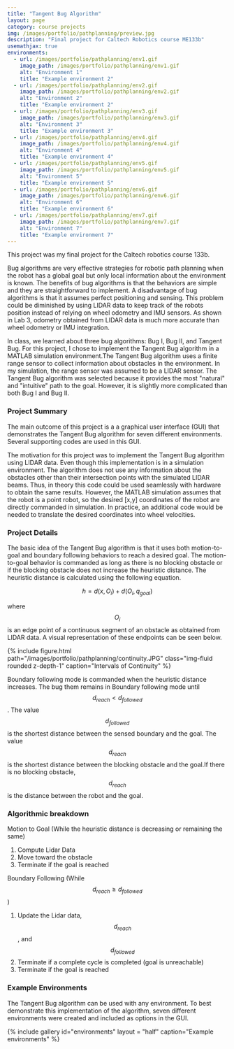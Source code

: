 ```yaml
---
title: "Tangent Bug Algorithm"
layout: page
category: course projects
img: /images/portfolio/pathplanning/preview.jpg
description: "Final project for Caltech Robotics course ME133b"
usemathjax: true
environments:
  - url: /images/portfolio/pathplanning/env1.gif
    image_path: /images/portfolio/pathplanning/env1.gif
    alt: "Environment 1"
    title: "Example environment 2"
  - url: /images/portfolio/pathplanning/env2.gif
    image_path: /images/portfolio/pathplanning/env2.gif
    alt: "Environment 2"
    title: "Example environment 2"
  - url: /images/portfolio/pathplanning/env3.gif
    image_path: /images/portfolio/pathplanning/env3.gif
    alt: "Environment 3"
    title: "Example environment 3"
  - url: /images/portfolio/pathplanning/env4.gif
    image_path: /images/portfolio/pathplanning/env4.gif
    alt: "Environment 4"
    title: "Example environment 4"
  - url: /images/portfolio/pathplanning/env5.gif
    image_path: /images/portfolio/pathplanning/env5.gif
    alt: "Environment 5"
    title: "Example environment 5"
  - url: /images/portfolio/pathplanning/env6.gif
    image_path: /images/portfolio/pathplanning/env6.gif
    alt: "Environment 6"
    title: "Example environment 6"
  - url: /images/portfolio/pathplanning/env7.gif
    image_path: /images/portfolio/pathplanning/env7.gif
    alt: "Environment 7"
    title: "Example environment 7"
---
```


This project was my final project for the Caltech robotics course 133b.

Bug algorithms are very effective strategies for robotic path planning when the robot has a global goal but only local information about the environment is known. The benefits of bug algorithms is that the behaviors are simple and they are straightforward to implement. A disadvantage of bug algorithms is that it assumes perfect positioning and sensing. This problem could be diminished by using LIDAR data to keep track of the robots position instead of relying on wheel odometry and IMU sensors. As shown in Lab 3, odometry obtained from LIDAR data is much more accurate than wheel odometry or IMU integration.

In class, we learned about three bug algorithms: Bug I, Bug II, and Tangent Bug. For this project, I chose to implement the Tangent Bug algorithm in a MATLAB simulation environment.The Tangent Bug algorithm uses a finite range sensor to collect information about obstacles in the environment. In my simulation, the range sensor was assumed to be a LIDAR sensor. The Tangent Bug algorithm was selected because it provides the most "natural" and "intuitive" path to the goal. However, it is slightly more complicated than both Bug I and Bug II. 

### Project Summary
The main outcome of this project is a a graphical user interface (GUI) that demonstrates the Tangent Bug algorithm for seven different environments. Several supporting codes are used in this GUI.

The motivation for this project was to implement the Tangent Bug algorithm using LIDAR data. Even though this implementation is in a simulation environment. The algorithm does not use any information about the obstacles other than their intersection points with the simulated LIDAR beams. Thus, in theory this code could be used seamlessly with hardware to obtain the same results. However, the MATLAB simulation assumes that the robot is a point robot, so the desired [x,y] coordinates of the robot are directly commanded in simulation. In practice, an additional code would be needed to translate the desired coordinates into wheel velocities. 

### Project Details
The basic idea of the Tangent Bug algorithm is that it uses both motion-to-goal and boundary following behaviors to reach a desired goal. The motion-to-goal behavior is commanded as long as there is no blocking obstacle or if the blocking obstacle does not increase the heuristic distance. The heuristic distance is calculated using the following equation. 

$$ h = d(x,O_i) + d(O_i,q_{goal}) $$

where $$O_i$$ is an edge point of a continuous segment of an obstacle as obtained from LIDAR data. A visual representation of these endpoints can be seen below. 

<div class="d-flex justify-content-center">
	{% include figure.html path="/images/portfolio/pathplanning/continuity.JPG" class="img-fluid rounded z-depth-1" caption="Intervals of Continuity" %}
</div>

Boundary following mode is commanded when the heuristic distance increases. The bug them remains in Boundary following mode until $$d_{reach} < d_{followed}$$. The value $$d_{followed}$$ is the shortest distance between the sensed boundary and the goal. The value $$d_{reach}$$ is the shortest distance between the blocking obstacle and the goal.If there is no blocking obstacle, $$d_{reach}$$ is the distance between the robot and the goal.

### Algorithmic breakdown 
Motion to Goal (While the heuristic distance is decreasing or remaining the same) 
1. Compute Lidar Data 
2. Move toward the obstacle 
3. Terminate if the goal is reached

Boundary Following (While $$d_{reach} \geq d_{followed}$$)
1. Update the Lidar data, $$d_{reach}$$, and $$d_{followed}$$
2. Terminate if a complete cycle is completed (goal is unreachable)
3. Terminate if the goal is reached  

### Example Environments
The Tangent Bug algorithm can be used with any environment. To best demonstrate this implementation of the algorithm, seven different environments were created and included as options in the GUI.

{% include gallery id="environments" layout = "half" caption="Example environments" %}
